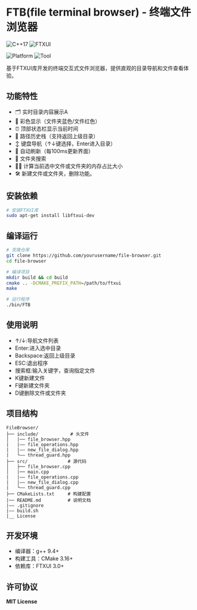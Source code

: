 # FTB(file terminal browser) - 终端文件浏览器

![C++17](https://img.shields.io/badge/C++-17-blue) ![FTXUI](https://img.shields.io/badge/FTXUI-30-orange)


![Platform](https://img.shields.io/badge/Platform-Linux-lightgrey) ![Tool](https://img.shields.io/badge/CMake-3.20.0-red)


基于FTXUI库开发的终端交互式文件浏览器，提供直观的目录导航和文件查看体验。

## 功能特性

- 🗂️ 实时目录内容展示A
- 🎨 彩色显示（文件夹蓝色/文件红色）
- ⏰ 顶部状态栏显示当前时间
- 📁 路径历史栈（支持返回上级目录）
- ↕️ 键盘导航（↑↓键选择，Enter进入目录）
- 🔄 自动刷新（每100ms更新界面）
- 🔎 文件夹搜索
- 🧑‍🎓 计算当前选中文件或文件夹的内存占比大小
- 🛠️ 新建文件或文件夹，删除功能。


## 安装依赖

```bash
# 安装FTXUI库
sudo apt-get install libftxui-dev
```

## 编译运行
```bash
# 克隆仓库
git clone https://github.com/yourusername/file-browser.git
cd file-browser

# 编译项目
mkdir build && cd build
cmake .. -DCMAKE_PREFIX_PATH=/path/to/ftxui
make

# 运行程序
./bin/FTB
```

## 使用说明 
- ↑/↓:导航文件列表
- Enter:进入选中目录
- Backspace:返回上级目录
- ESC:退出程序
- 搜索框:输入关键字，查询指定文件
- K键新建文件
- F键新建文件夹
- D键删除文件或文件夹

## 项目结构

    FileBrowser/
    ├── include/            # 头文件
    │   |── file_browser.hpp
    |   |—— file_operations.hpp
    |   |—— new_file_dialog.hpp
    |   └—— thread_guard.hpp
    ├── src/               # 源代码
    │   ├── file_browser.cpp
    │   |── main.cpp
    |   |—— file_operations.cpp
    |   |—— new_file_dialog.cpp
    |   └—— thread_guard.cpp
    ├── CMakeLists.txt     # 构建配置
    |── README.md          # 说明文档
    |—— .gitignore
    |—— build.sh
    |__ License

## 开发环境

- 编译器：g++ 9.4+
- 构建工具：CMake 3.16+
- 依赖库：FTXUI 3.0+

## 许可协议

**MIT License**

